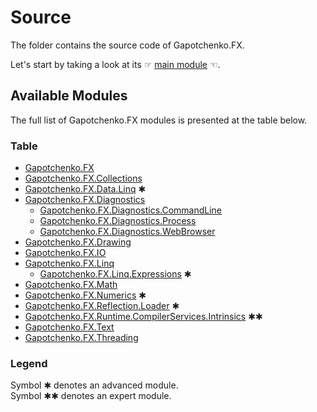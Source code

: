 ﻿# Source

The folder contains the source code of Gapotchenko.FX.

Let's start by taking a look at its ☞ [main module](Gapotchenko.FX) ☜.

## Available Modules

The full list of Gapotchenko.FX modules is presented at the table below.

### Table

- [Gapotchenko.FX](Gapotchenko.FX)
- [Gapotchenko.FX.Collections](Gapotchenko.FX.Collections)
- [Gapotchenko.FX.Data.Linq](Gapotchenko.FX.Data.Linq) ✱
- [Gapotchenko.FX.Diagnostics](Gapotchenko.FX.Diagnostics.CommandLine)
  - [Gapotchenko.FX.Diagnostics.CommandLine](Gapotchenko.FX.Diagnostics.CommandLine)
  - [Gapotchenko.FX.Diagnostics.Process](Gapotchenko.FX.Diagnostics.Process)
  - [Gapotchenko.FX.Diagnostics.WebBrowser](Gapotchenko.FX.Diagnostics.WebBrowser)
- [Gapotchenko.FX.Drawing](Gapotchenko.FX.Drawing)
- [Gapotchenko.FX.IO](Gapotchenko.FX.IO)
- [Gapotchenko.FX.Linq](Gapotchenko.FX.Linq)
  - [Gapotchenko.FX.Linq.Expressions](Gapotchenko.FX.Linq.Expressions) ✱
- [Gapotchenko.FX.Math](Gapotchenko.FX.Math)
- [Gapotchenko.FX.Numerics](Gapotchenko.FX.Numerics) ✱
- [Gapotchenko.FX.Reflection.Loader](Gapotchenko.FX.Reflection.Loader) ✱
- [Gapotchenko.FX.Runtime.CompilerServices.Intrinsics](Gapotchenko.FX.Runtime.CompilerServices.Intrinsics) ✱✱
- [Gapotchenko.FX.Text](Gapotchenko.FX.Text)
- [Gapotchenko.FX.Threading](Gapotchenko.FX.Threading)

### Legend

Symbol ✱ denotes an advanced module.
<br/>
Symbol ✱✱ denotes an expert module.
